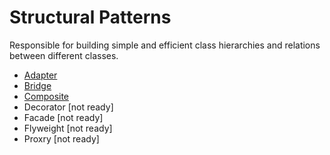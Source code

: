 # Structural Patterns
Responsible for building simple and efficient class hierarchies and relations between different classes.
* [Adapter](https://github.com/ilyabulychev/DESIGN-PATTERNS/tree/master/DESIGN-PATTERNS/STRUCTURAL/Adapter)
* [Bridge](https://github.com/ilyabulychev/DESIGN-PATTERNS/tree/master/DESIGN-PATTERNS/STRUCTURAL/Bridge)
* [Composite](https://github.com/ilyabulychev/DESIGN-PATTERNS/tree/master/DESIGN-PATTERNS/STRUCTURAL/Composite)
* Decorator  [not ready]
* Facade  [not ready]
* Flyweight  [not ready]
* Proxry  [not ready]